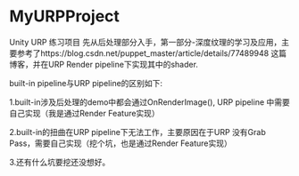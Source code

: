 # MyURPProject

Unity URP 练习项目
先从后处理部分入手，第一部分-深度纹理的学习及应用，主要参考了https://blog.csdn.net/puppet_master/article/details/77489948 这篇博客，并在URP Render pipeline下实现其中的shader.

built-in pipeline与URP pipeline的区别如下:

1.built-in涉及后处理的demo中都会通过OnRenderImage(), URP pipeline 中需要自己实现（我是通过Render Feature实现）

2.built-in的扭曲在URP pipeline下无法工作，主要原因在于URP 没有Grab Pass，需要自己实现（挖个坑，也是通过Render Feature实现）

3.还有什么坑要挖还没想好。

